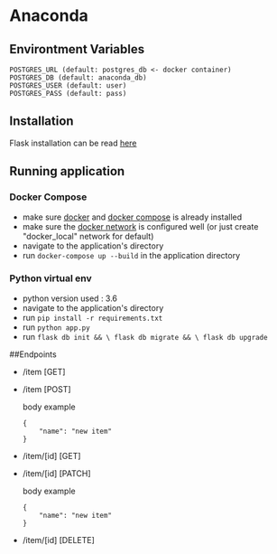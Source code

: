 # Anaconda

## Environtment Variables
```
POSTGRES_URL (default: postgres_db <- docker container)
POSTGRES_DB (default: anaconda_db)
POSTGRES_USER (default: user)
POSTGRES_PASS (default: pass)
```

## Installation
Flask installation can be read [here](https://flask.palletsprojects.com/en/1.1.x/installation)

## Running application

### Docker Compose
- make sure [docker](https://docs.docker.com/) and [docker compose](https://docs.docker.com/compose/) is already installed
- make sure the [docker network](https://docs.docker.com/network/) is configured well (or just create "docker_local" network for default)
- navigate to the application's directory
- run ```docker-compose up --build``` in the application directory

### Python virtual env
- python version used : 3.6
- navigate to the application's directory
- run ```pip install -r requirements.txt```
- run ```python app.py```
- run ```flask db init && \ flask db migrate && \ flask db upgrade```
    
##Endpoints
-  /item [GET]
-  /item [POST]
    
    body example 
    ```
    {
        "name": "new item"
   }
   ```
- /item/[id] [GET]
- /item/[id] [PATCH]
    
    body example 
    ```
    {
        "name": "new item"
   }
   ```
- /item/[id] [DELETE]